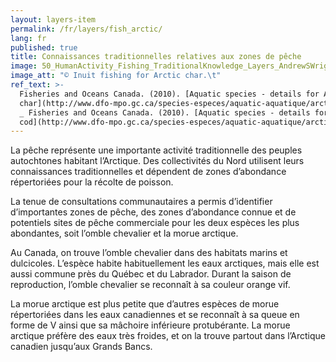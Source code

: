 ```yaml
---
layout: layers-item
permalink: /fr/layers/fish_arctic/
lang: fr
published: true
title: Connaissances traditionnelles relatives aux zones de pêche
image: 50_HumanActivity_Fishing_TraditionalKnowledge_Layers_AndrewSWright.jpg
image_att: "© Inuit fishing for Arctic char.\t"
ref_text: >-
  Fisheries and Oceans Canada. (2010). [Aquatic species - details for Arctic
  char](http://www.dfo-mpo.gc.ca/species-especes/aquatic-aquatique/arctic-char-omble-chevalier-eng.htm)
  _ Fisheries and Oceans Canada. (2010). [Aquatic species - details for Arctic
  cod](http://www.dfo-mpo.gc.ca/species-especes/aquatic-aquatique/arctic-cod-morue-polaire-eng.htm)
---
```

La pêche représente une importante activité traditionnelle des peuples autochtones habitant l’Arctique. Des collectivités du Nord utilisent leurs connaissances traditionnelles et dépendent de zones d’abondance répertoriées pour la récolte de poisson.

La tenue de consultations communautaires a permis d’identifier d’importantes zones de pêche, des zones d’abondance connue et de potentiels sites de pêche commerciale pour les deux espèces les plus abondantes, soit l’omble chevalier et la morue arctique. 

Au Canada, on trouve l’omble chevalier dans des habitats marins et dulcicoles. L’espèce habite habituellement les eaux arctiques, mais elle est aussi commune près du Québec et du Labrador. Durant la saison de reproduction, l’omble chevalier se reconnaît à sa couleur orange vif.

La morue arctique est plus petite que d’autres espèces de morue répertoriées dans les eaux canadiennes et se reconnaît à sa queue en forme de V ainsi que sa mâchoire inférieure protubérante. La morue arctique préfère des eaux très froides, et on la trouve partout dans l’Arctique canadien jusqu’aux Grands Bancs.
